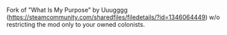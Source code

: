 Fork of "What Is My Purpose" by Uuugggg (https://steamcommunity.com/sharedfiles/filedetails/?id=1346064449) w/o restricting the mod only to your owned colonists.

